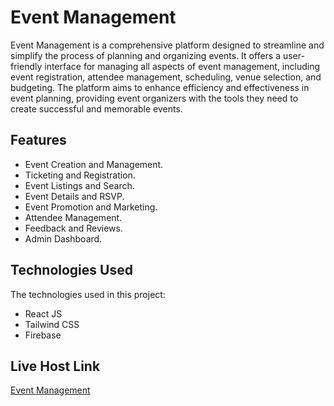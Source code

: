 # Event Management

Event Management is a comprehensive platform designed to streamline and simplify the process of planning and organizing events. It offers a user-friendly interface for managing all aspects of event management, including event registration, attendee management, scheduling, venue selection, and budgeting. The platform aims to enhance efficiency and effectiveness in event planning, providing event organizers with the tools they need to create successful and memorable events.

## Features

- Event Creation and Management.
- Ticketing and Registration.
- Event Listings and Search.
- Event Details and RSVP.
- Event Promotion and Marketing.
- Attendee Management.
- Feedback and Reviews.
- Admin Dashboard.

## Technologies Used

The technologies used in this project:

- React JS
- Tailwind CSS
- Firebase

## Live Host Link

[Event Management](https://event-master.netlify.app/)
